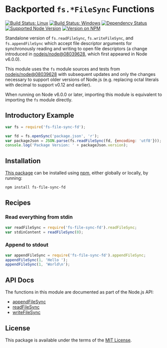 Backported `fs.*FileSync` Functions
===================================

[![Build Status: Linux](https://img.shields.io/travis/kevinoid/fs-file-sync-fd/master.svg?style=flat&label=build+on+linux)](https://travis-ci.org/kevinoid/fs-file-sync-fd)
[![Build Status: Windows](https://img.shields.io/appveyor/ci/kevinoid/fs-file-sync-fd/master.svg?style=flat&label=build+on+windows)](https://ci.appveyor.com/project/kevinoid/fs-file-sync-fd)
[![Dependency Status](https://img.shields.io/david/kevinoid/fs-file-sync-fd.svg?style=flat)](https://david-dm.org/kevinoid/fs-file-sync-fd)
[![Supported Node Version](https://img.shields.io/node/v/fs-file-sync-fd.svg?style=flat)](https://www.npmjs.com/package/fs-file-sync-fd)
[![Version on NPM](https://img.shields.io/npm/v/fs-file-sync-fd.svg?style=flat)](https://www.npmjs.com/package/fs-file-sync-fd)

Standalone version of `fs.readFileSync`, `fs.writeFileSync`, and
`fs.appendFileSync` which accept file descriptor arguments for synchronously
reading and writing to open file descriptors (a change introduced in
[nodejs/node@08039628](https://github.com/nodejs/node/commit/08039628), which
first appeared in Node v6.0.0).

This module uses the `fs` module sources and tests from
[nodejs/node@08039628](https://github.com/nodejs/node/commit/08039628) with
subsequent updates and only the changes necessary to support older versions of
Node.js (e.g.  replacing octal literals with decimal to support v0.12 and
earlier).

When running on Node v6.0.0 or later, importing this module is equivalent to
importing the `fs` module directly.

## Introductory Example

```js
var fs = require('fs-file-sync-fd');

var fd = fs.openSync('package.json', 'r');
var packageJson = JSON.parse(fs.readFileSync(fd, {encoding: 'utf8'}));
console.log('Package Version: ' + packageJson.version);
```

## Installation

[This package](https://www.npmjs.com/package/fs-file-sync-fd) can be
installed using [npm](https://www.npmjs.com/), either globally or locally, by
running:

```sh
npm install fs-file-sync-fd
```

## Recipes

### Read everything from stdin

```js
var readFileSync = require('fs-file-sync-fd').readFileSync;
var stdinContent = readFileSync(0);
```

### Append to stdout

```js
var appendFileSync = require('fs-file-sync-fd').appendFileSync;
appendFileSync(1, 'Hello ');
appendFileSync(1, 'World\n');
```

## API Docs

The functions in this module are documented as part of the Node.js API:

* [appendFileSync](https://nodejs.org/api/fs.html#fs_fs_appendfilesync_file_data_options)
* [readFileSync](https://nodejs.org/api/fs.html#fs_fs_readfilesync_file_options)
* [writeFileSync](https://nodejs.org/api/fs.html#fs_fs_writefilesync_file_data_options)

## License

This package is available under the terms of the
[MIT License](https://opensource.org/licenses/MIT).
